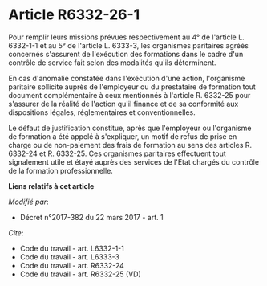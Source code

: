 # Article R6332-26-1

Pour remplir leurs missions prévues respectivement au 4° de l'article L. 6332-1-1 et au 5° de l'article L. 6333-3, les
organismes paritaires agréés concernés s'assurent de l'exécution des formations dans le cadre d'un contrôle de service fait
selon des modalités qu'ils déterminent. 

En cas d'anomalie constatée dans l'exécution d'une action, l'organisme paritaire sollicite auprès de l'employeur ou du
prestataire de formation tout document complémentaire à ceux mentionnés à l'article R. 6332-25 pour s'assurer de la réalité
de l'action qu'il finance et de sa conformité aux dispositions légales, réglementaires et conventionnelles. 

Le défaut de justification constitue, après que l'employeur ou l'organisme de formation a été appelé à s'expliquer, un motif
de refus de prise en charge ou de non-paiement des frais de formation au sens des articles R. 6332-24 et R. 6332-25. Ces
organismes paritaires effectuent tout signalement utile et étayé auprès des services de l'Etat chargés du contrôle de la
formation professionnelle.

**Liens relatifs à cet article**

_Modifié par_:

  - Décret n°2017-382 du 22 mars 2017 - art. 1

_Cite_:

  - Code du travail - art. L6332-1-1
  - Code du travail - art. L6333-3
  - Code du travail - art. R6332-24
  - Code du travail - art. R6332-25 (VD)
